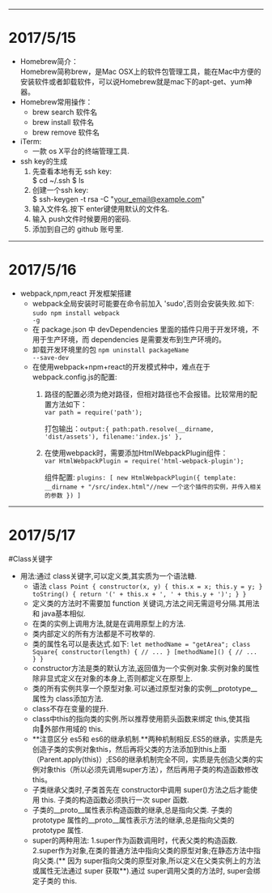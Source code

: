 ------
# 2017/5/15
* Homebrew简介：<br/>
	Homebrew简称brew，是Mac OSX上的软件包管理工具，能在Mac中方便的安装软件或者卸载软件，可以说Homebrew就是mac下的apt-get、yum神器。
* Homebrew常用操作：<br/>
	* brew search 软件名
	* brew install 软件名
	* brew remove 软件名
* iTerm:<br/>
	* 一款 os X平台的终端管理工具.
* ssh key的生成<br/>
	1. 先查看本地有无 ssh key:<br/>
    		$ cd ~/.ssh
		$ ls
	2. 创建一个ssh key:<br/>
		$ ssh-keygen -t rsa -C "your_email@example.com"
	3. 输入文件名.按下 enter键使用默认的文件名.
	4. 输入 push文件时候要用的密码.
	5. 添加到自己的 github 账号里.
	
---------

# 2017/5/16
* webpack,npm,react 开发框架搭建<br/>
	* webpack全局安装时可能要在命令前加入 'sudo',否则会安装失败.如下:<br />
	<code>sudo npm install webpack -g</code>
	* 在 package.json 中 devDependencies 里面的插件只用于开发环境，不用于生产环境，而 dependencies  是需要发布到生产环境的。
	* 卸载开发环境里的包
	<code>npm uninstall packageName --save-dev</code>
	* 在使用webpack+npm+react的开发模式种中，难点在于webpack.config.js的配置:<br/>
		1. 路径的配置必须为绝对路径，但相对路径也不会报错。比较常用的配置方法如下：<br/>
		    `var path = require('path');`
		    
		 	打包输出：`output:{
        			path:path.resolve(__dirname, 'dist/assets'),
        			filename:'index.js'
    			},`
    	2. 在使用webpack时，需要添加HtmlWebpackPlugin组件：<br/>
            `var HtmlWebpackPlugin = require('html-webpack-plugin');`
	         
	         组件配置:
	         `plugins: [
        			new HtmlWebpackPlugin({
            				template: __dirname + "/src/index.html"//new 一个这个插件的实例，并传入相关的参数
        			})
    			]`
			
--------

# 2017/5/17
#Class关键字
- 用法:通过 class关键字,可以定义类,其实质为一个语法糖.
	+ 语法
	`class Point {
  		constructor(x, y) {
    		this.x = x;
    		this.y = y;
  		}								
  		toString() {
    		return '(' + this.x + ', ' + this.y + ')';
  		}
	 }`  
	 + 定义类的方法时不需要加 function 关键词,方法之间无需逗号分隔.其用法和 java基本相似.	 
	 + 在类的实例上调用方法,就是在调用原型上的方法.
	 + 类内部定义的所有方法都是不可枚举的.
	 + 类的属性名可以是表达式.如下:
	 	`let methodName = "getArea";
	  	class Square{
  		constructor(length) {
    			// ...
  		}
  		[methodName]() {
    			// ...
  		}
  		}`
  	+ constructor方法是类的默认方法,返回值为一个实例对象.实例对象的属性除非显式定义在对象的本身上,否则都定义在原型上.
  	+ 类的所有实例共享一个原型对象.可以通过原型对象的实例__prototype__属性为 class添加方法.
  	+ class不存在变量的提升.
  	+ class中this的指向类的实例.所以推荐使用箭头函数来绑定 this,使其指向外部作用域的 this.
  	+  **注意区分 es5和 es6的继承机制.**两种机制相反.ES5的继承，实质是先创造子类的实例对象this，然后再将父类的方法添加到this上面（Parent.apply(this)）;ES6的继承机制完全不同，实质是先创造父类的实例对象this（所以必须先调用super方法），然后再用子类的构造函数修改this。
  	+ 子类继承父类时,子类首先在 constructor中调用 super()方法之后才能使用 this. 子类的构造函数必须执行一次 super 函数.	
  	+ 子类的__proto__属性表示构造函数的继承,总是指向父类.
  		子类的 prototype 属性的__proto__属性表示方法的继承,总是指向父类的 prototype 属性.
  	+ super的两种用法:
  		1.super作为函数调用时，代表父类的构造函数.
  		2.super作为对象,在类的普通方法中指向父类的原型对象;在静态方法中指向父类.(** 因为 super指向父类的原型对象,所以定义在父类实例上的方法或属性无法通过 super 获取**).通过 super调用父类的方法时, super会绑定子类的 this. 
